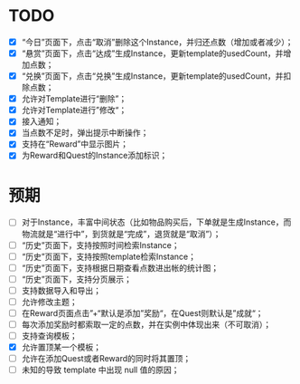 # TODO

- [x] “今日”页面下，点击“取消”删除这个Instance，并归还点数（增加或者减少）；
- [x] “悬赏”页面下，点击“达成”生成Instance，更新template的usedCount，并增加点数；
- [x] “兑换”页面下，点击“兑换”生成Instance，更新template的usedCount，并扣除点数；
- [x] 允许对Template进行“删除”；
- [x] 允许对Template进行”修改“；
- [x] 接入通知；
- [x] 当点数不足时，弹出提示中断操作；
- [x] 支持在“Reward”中显示图片；
- [x] 为Reward和Quest的Instance添加标识；

# 预期

- [ ] 对于Instance，丰富中间状态（比如物品购买后，下单就是生成Instance，而物流就是“进行中”，到货就是“完成”，退货就是“取消”）；
- [ ] “历史”页面下，支持按照时间检索Instance；
- [ ] “历史”页面下，支持按照template检索Instance；
- [ ] “历史”页面下，支持根据日期查看点数进出帐的统计图；
- [ ] “历史”页面下，支持分页展示；
- [ ] 支持数据导入和导出；
- [ ] 允许修改主题；
- [ ] 在Reward页面点击”+“默认是添加”奖励“，在Quest则默认是”成就“；
- [ ] 每次添加奖励时都索取一定的点数，并在实例中体现出来（不可取消）；
- [ ] 支持查询模板；
- [x] 允许置顶某一个模板；
- [ ] 允许在添加Quest或者Reward的同时将其置顶；
- [ ] 未知的导致 template 中出现 null 值的原因；